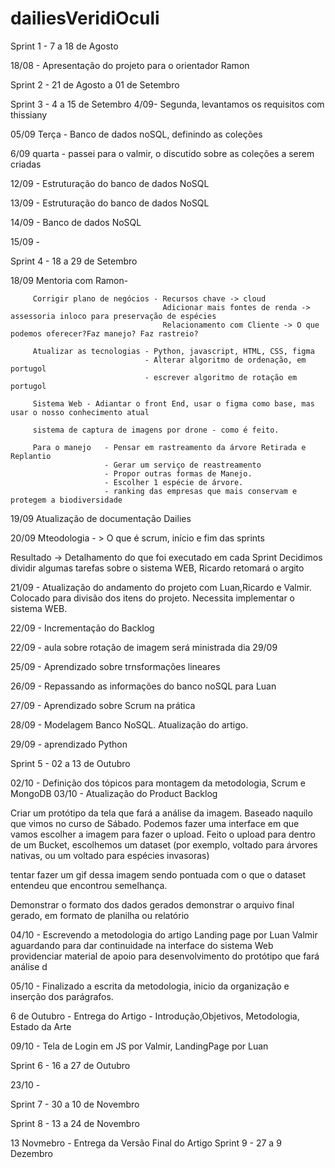 # dailiesVeridiOculi


Sprint 1 - 7 a 18 de Agosto

18/08 - Apresentação do projeto para o orientador Ramon

Sprint 2 - 21 de Agosto a 01 de Setembro



Sprint 3 - 4 a 15 de Setembro
4/09- Segunda, levantamos os requisitos com thissiany

05/09 Terça - Banco de dados noSQL, definindo as coleções 

6/09 quarta - passei para o valmir, o discutido sobre as coleções a serem criadas

12/09 - Estruturação do banco de dados NoSQL

13/09 - Estruturação do banco de dados NoSQL

14/09 - Banco de dados NoSQL

15/09 - 


Sprint 4 - 18 a 29 de Setembro
  
 18/09  Mentoria com Ramon-
 
         Corrigir plano de negócios - Recursos chave -> cloud
                                      Adicionar mais fontes de renda -> assessoria inloco para preservação de espécies
                                      Relacionamento com Cliente -> O que podemos oferecer?Faz manejo? Faz rastreio?
                                      
         Atualizar as tecnologias - Python, javascript, HTML, CSS, figma
                                  - Alterar algoritmo de ordenação, em portugol
                                  - escrever algoritmo de rotação em portugol
                                  
         Sistema Web - Adiantar o front End, usar o figma como base, mas usar o nosso conhecimento atual

         sistema de captura de imagens por drone - como é feito.
         
         Para o manejo   - Pensar em rastreamento da árvore Retirada e Replantio
                         - Gerar um serviço de reastreamento
                         - Propor outras formas de Manejo.
                         - Escolher 1 espécie de árvore. 
                         - ranking das empresas que mais conservam e protegem a biodiversidade
                                    
19/09 Atualização de documentação Dailies

20/09 
   Mteodologia - > O que é scrum, início e fim das sprints

   Resultado -> Detalhamento do que foi executado em cada Sprint
  Decidimos dividir algumas tarefas sobre o sistema WEB, Ricardo retomará o argito 

21/09 - Atualização do andamento do projeto com Luan,Ricardo e Valmir. Colocado para divisão dos itens do projeto. Necessita implementar o sistema WEB.

22/09 - Incrementação do Backlog


22/09 - aula sobre rotação de imagem será ministrada dia 29/09

25/09 - Aprendizado sobre trnsformações lineares

26/09 - Repassando as informações do banco noSQL para Luan

27/09 - Aprendizado sobre Scrum na prática

28/09 - Modelagem Banco NoSQL. Atualização do artigo.

29/09 - aprendizado Python

Sprint 5 - 02 a 13 de Outubro

02/10 - Definição dos tópicos para montagem da metodologia, Scrum e MongoDB
03/10 - Atualização do Product Backlog

Criar um protótipo da tela que fará a análise da imagem. Baseado naquilo que vimos no curso de Sábado.
Podemos fazer uma interface em que vamos escolher a imagem para fazer o upload. Feito o upload para dentro de um Bucket, escolhemos um dataset (por exemplo, voltado para árvores nativas, ou um voltado para espécies invasoras)

tentar fazer um gif dessa imagem sendo pontuada com o que o dataset entendeu que encontrou semelhança.

Demonstrar o formato dos dados gerados
demonstrar o arquivo final gerado, em formato de planilha ou relatório

04/10 - Escrevendo a metodologia do artigo
        Landing page por Luan
        Valmir aguardando para dar continuidade na interface do sistema Web
                providenciar material de apoio para desenvolvimento do protótipo que fará análise d

05/10 - Finalizado a escrita da metodologia, inicio da organização e inserção dos parágrafos.


  6 de Outubro - Entrega do Artigo - Introdução,Objetivos, Metodologia, Estado da Arte

  09/10 - Tela de Login em JS por Valmir, LandingPage por Luan

Sprint 6 - 16 a 27 de Outubro


23/10 - 

Sprint 7 - 30 a 10 de Novembro

Sprint 8 - 13 a 24 de Novembro

   13 Novmebro - Entrega da Versão Final do Artigo
Sprint 9 - 27 a 9 Dezembro
